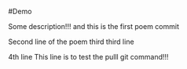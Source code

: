 #Demo

Some description!!! and this is the first poem commit

Second line of the poem
third third line

4th line
This line is to test the pulll git command!!!
